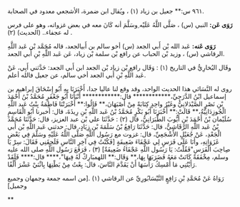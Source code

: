 ٩٦١ س:** جعيل بن زياد (١) ، ويُقال ابن ضمرة، الأشجعي معدود في الصحابة.

**رَوَى عَن:** النبي (س) ، صَلَّى اللَّهُ عَلَيْه ِوسَلَّمَ أنه كَانَ معه في بعض غزواته، وهو على فرس له عجفاء.. (الحديث) (٢) .

**رَوَى عَنه:** عَبد الله بْن أَبي الجعد (س) أخو سالم بن أَبيالجعد، قاله مُحَمَّد بْن عَبد اللَّهِ الرقاشي (س) ، وزيد بْن الحباب عن رافع بْن سلمة بْن زياد، عَن عَبد اللَّهِ بْنِ أَبي الجعد.

وقَال البُخارِيُّ في التاريخ (١) : وَقَال رافع بْن زياد بْن الجعد ابن أَبي الجعد: حَدَّثني أَبِي، عَنْ عَبد اللَّهِ بْنِ أَبي الجعد أخي سالم، عن جعيل فالله أعلم.

روى له النَّسَائي هذا الحديث الواحد، وقد وقع لنا عاليا جدا، أَخْبَرَنَا بِهِ أَبُو إِسْحَاقَ إبراهيم بن إسماعيل ابْنُ الدَّرَجِيِّ،************ قال:************ أَنْبَأَنَا أَبُو جَعْفَرٍ مُحَمَّدُ بْنُ أَحْمَدَ بْنِ نَصْرٍ الصَّيْدَلانِيُّ وغَيْرُ واحِدٍ كِتَابَةً مِنْ أَصْبَهَانَ،** قَالُوا:** أَخْبَرَتْنَا فَاطِمَةُ بِنْتُ عَبد اللَّهِ الْجُوزِدَانِيَّةُ،** قَالَتْ:** أَخْبَرَنَا أَبُو بَكْرٍ مُحَمَّدُ بْنُ عَبد اللَّهِ بْنِ رِيذَةَ، قال: أخبرنا أَبُو الْقَاسِمِ سُلَيْمان بْنُ أَحْمَدَ بْنِ أَيُّوبَ الطَّبَرَانِيُّ، قال (٢) : حَدَّثَنَا علي بْن عبد العزيز، قال: حَدَّثَنَا مُحَمَّدُ بْنُ عَبد اللَّهِ الرَّقَاشِيُّ، قال: حَدَّثَنَا رَافِعُ بْنُ سَلَمَةَ بْنِ زِيَادٍ، قال: حدثني عَبد اللَّهِ بْن أَبي الْجَعْدِ، عَنْ جُعَيْلٍ الأَشْجَعِيِّ، قال: غزوت مع رَسُول اللَّهِ صَلَّى اللَّهُ عَلَيْهِ وسَلَّمَ فِي بَعْضِ غَزَوَاتِهِ، وأَنَا عَلَى فَرَسٍ لِي عَجْفَاءَ ضَعِيفَةٍ [فَكُنْتُ فِي آخِرِ النَّاسِ فَلَحِقَنِي فَقَالَ: سِرْ يَا صِاحِبَ الْفَرَسِ"فَقُلْتُ: يَا رَسُول اللَّهِ عَجْفَاءُ ضَعِيفَةٌ] (٣) ، فَرَفَعَ رَسُول اللَّهِ صلى الله عليه وسلم، مِخْفَقَةً كَانَتْ مَعَهُ فَضَرَبَهَا بِهَا،** وَقَال:** اللهمبَارِكْ لَهُ فِيهَا"،**** قال:**** فَلَقَدْ رَأَيْتُنِي مَا أُمْسِكُ رَأْسَهَا أَنْ يَقَدَّمَ النَّاسَ، قال: بِعْتُ مِنْ بَطْنِهَا بِاثْنَيْ عَشْرَ أَلْفًا.

رَوَاهُ عَنْ مُحَمَّدِ بْنِ رَافِعٍ النَّيْسَابُورِيِّ عن الرقاشي (١) .[من اسمه جمعة وجمهان وجميع وجميل]

**